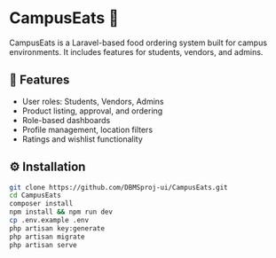 # CampusEats 🍱

CampusEats is a Laravel-based food ordering system built for campus environments. It includes features for students, vendors, and admins.

## 🚀 Features
- User roles: Students, Vendors, Admins
- Product listing, approval, and ordering
- Role-based dashboards
- Profile management, location filters
- Ratings and wishlist functionality

## ⚙️ Installation
```bash
git clone https://github.com/DBMSproj-ui/CampusEats.git
cd CampusEats
composer install
npm install && npm run dev
cp .env.example .env
php artisan key:generate
php artisan migrate
php artisan serve
